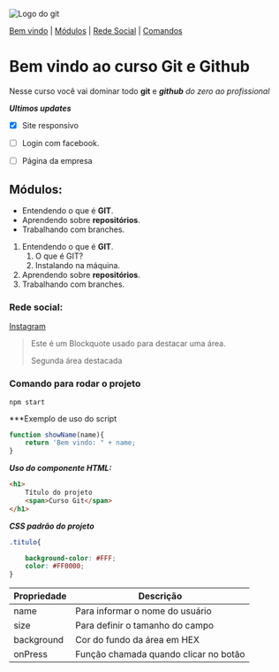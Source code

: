 ![Logo do git](https://avatars.githubusercontent.com/u/231765977?v=4)

[Bem vindo](#bem-vindo-ao-curso-git-e-github) |
[Módulos](#módulos) |
[Rede Social](#rede-social) |
[Comandos](#comando-para-rodar-o-projeto)

# Bem vindo ao curso Git e Github
Nesse curso você vai dominar todo **git** e ***github*** _do zero ao profissional_

***Ultimos updates***
 - [x] Site responsivo
 - [ ] Login com facebook.
 - [ ] Página da empresa


## Módulos:
* Entendendo o que é **GIT**.
* Aprendendo sobre **repositórios**.
* Trabalhando com branches.

1.  Entendendo o que é **GIT**.
    1. O que é GIT?
    2. Instalando na máquina.
2.  Aprendendo sobre **repositórios**.
3.  Trabalhando com branches.

### Rede social:
[Instagram](https://instagram.com/sujeitoprogramador)

>Este é um Blockquote usado para destacar uma área.
>
>Segunda área destacada

### Comando para rodar o projeto
```
npm start
```

***Exemplo de uso do script
```js
function showName(name){
    return 'Bem vindo: " + name; 
}
```

***Uso do componente HTML:***
```html
<h1>
    Título do projeto
    <span>Curso Git</span>
</h1>
```

***CSS padrão do projeto***
```css
.titulo{

    background-color: #FFF;
    color: #FF0000;
}
```

Propriedade | Descrição
----------- | ----------
name | Para informar o nome do usuário
size | Para definir o tamanho do campo
background | Cor do fundo da área em HEX
onPress | Função chamada quando clicar no botão

